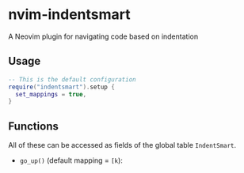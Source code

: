 # nvim-indentsmart

A Neovim plugin for navigating code based on indentation

## Usage

```lua
-- This is the default configuration
require("indentsmart").setup {
  set_mappings = true,
}
```

## Functions

All of these can be accessed as fields of the global table `IndentSmart`.

- `go_up()` (default mapping = `[k`):
